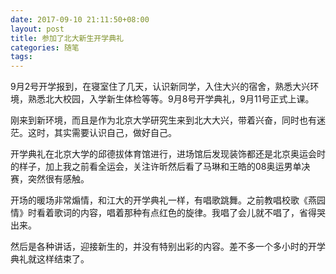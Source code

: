 ```yaml
---
date: 2017-09-10 21:11:50+08:00
layout: post
title: 参加了北大新生开学典礼
categories: 随笔
tags: 
---
```


9月2号开学报到，在寝室住了几天，认识新同学，入住大兴的宿舍，熟悉大兴环境，熟悉北大校园，入学新生体检等等。9月8号开学典礼，9月11号正式上课。

刚来到新环境，而且是作为北京大学研究生来到北大大兴，带着兴奋，同时也有迷茫。这时，其实需要认识自己，做好自己。

开学典礼在北京大学的邱德拔体育馆进行，进场馆后发现装饰都还是北京奥运会时的样子，加上我之前看全运会，关注许昕然后看了马琳和王皓的08奥运男单决赛，突然很有感触。

开场的暖场非常煽情，和江大的开学典礼一样，有唱歌跳舞。之前教唱校歌《燕园情》时看着歌词的内容，唱着那种有点红色的旋律。我唱了会儿就不唱了，省得哭出来。

然后是各种讲话，迎接新生的，并没有特别出彩的内容。差不多一个多小时的开学典礼就这样结束了。